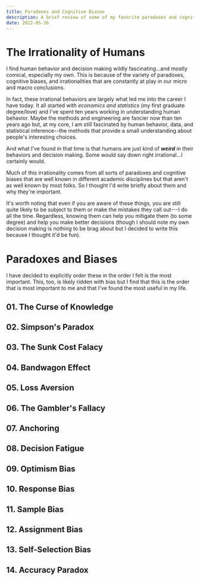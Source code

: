 ```yaml
---
title: Paradoxes and Cognitive Biases
description: A brief review of some of my favorite paradoxes and cognitive biases.
date: 2022-05-26
---
```


# The Irrationality of Humans

I find human behavior and decision making wildly fascinating...and mostly comical,
especially my own. This is because of the variety of paradoxes, cognitive biases,
and irrationalities that are constantly at play in our micro and macro conclusions.

In fact, these irrational behaviors are largely what led me into the career I have today.
It all started with *economics and statistics* (my first graduate degree/love)
and I've spent ten years working in understanding human behavior. Maybe the methods
and engineering are fancier now than ten years ago but, at my core, I am still
fascinated by human behavior, data, and statistical inference--the methods that
provide a small understanding about people's interesting choices.

And what I've found in that time is that humans are just kind of ***weird*** in their
behaviors and decision making. Some would say down right irrational...I certainly
would.

Much of this irrationality comes from all sorts of paradoxes and cognitive biases
that are well known in different academic disciplines but that aren't as well known
by most folks. So I thought I'd write briefly about them and why they're important.

It's worth noting that even if you are aware of these things, you are still quite
likely to be subject to them or make the mistakes they call out---I do all the
time. Regardless, knowing them can help you mitigate them (to some degree) and
help you make better decisions (though I should note my own decision making is
nothing to be brag about but I decided to write this because I thought it'd be
fun).

# Paradoxes and Biases

I have decided to explicitly order these in the order I felt is the most important.
This, too, is likely ridden with bias but I find that this is the order that is
most important to me and that I've found the most useful in my life.

## 01. The Curse of Knowledge


## 02. Simpson's Paradox
## 03. The Sunk Cost Falacy
## 04. Bandwagon Effect
## 05. Loss Aversion
## 06. The Gambler's Fallacy
## 07. Anchoring
## 08. Decision Fatigue
## 09. Optimism Bias
## 10. Response Bias
## 11. Sample Bias
## 12. Assignment Bias
## 13. Self-Selection Bias
## 14. Accuracy Paradox


